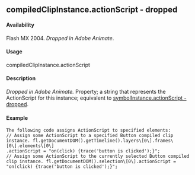 ## compiledClipInstance.actionScript - dropped

#### Availability

Flash MX 2004. *Dropped in Adobe Animate*.

#### Usage

compiledClipInstance.actionScript

#### Description

*Dropped in Adobe Animate.*
Property; a string that represents the ActionScript for this instance; equivalent to [symbolInstance.actionScript -](#_bookmark918) [dropped](#_bookmark918).

#### Example

```
The following code assigns ActionScript to specified elements:
// Assign some ActionScript to a specified Button compiled clip instance. fl.getDocumentDOM().getTimeline().layers\[0\].frames\[0\].elements\[0\]
.actionScript = "on(click) {trace('button is clicked');}";
// Assign some ActionScript to the currently selected Button compiled clip instance. fl.getDocumentDOM().selection\[0\].actionScript =
"on(click) {trace('button is clicked');}";

```